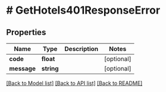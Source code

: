 # # GetHotels401ResponseError

## Properties

Name | Type | Description | Notes
------------ | ------------- | ------------- | -------------
**code** | **float** |  | [optional]
**message** | **string** |  | [optional]

[[Back to Model list]](../../README.md#models) [[Back to API list]](../../README.md#endpoints) [[Back to README]](../../README.md)
